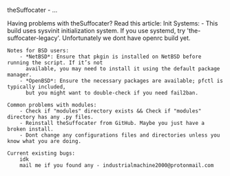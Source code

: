 theSuffocater - ...



Having problems with theSuffocater? Read this article:
    Init Systems:
        - This build uses sysvinit initialization system. If you use systemd,
          try 'the-suffocater-legacy'. Unfortunately we dont have openrc build yet.
        
    Notes for BSD users:
        - *NetBSD*: Ensure that pkgin is installed on NetBSD before running the script. If it’s not
          available, you may need to install it using the default package manager.
        - *OpenBSD*: Ensure the necessary packages are available; pfctl is typically included,
          but you might want to double-check if you need fail2ban.
    
    Common problems with modules:
        - Check if "modules" directory exists && Check if "modules" directory has any .py files.
        - Reinstall theSuffocater from GitHub. Maybe you just have a broken install.
        - Dont change any configurations files and directories unless you know what you are doing.
    
    Current existing bugs:
        idk
        mail me if you found any - industrialmachine2000@protonmail.com
